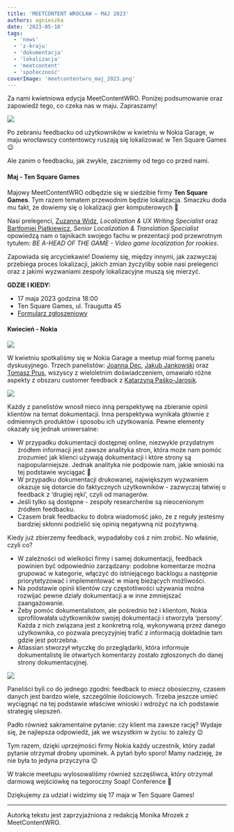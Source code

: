 ```yaml
---
title: 'MEETCONTENT WROCŁAW – MAJ 2023'
authors: agnieszka
date: '2023-05-10'
tags:
  - 'news'
  - 'z-kraju'
  - 'dokumentacja'
  - 'lokalizacja'
  - 'meetcontent'
  - 'społeczność'
coverImage: 'meetcontentwro_maj_2023.png'
---
```


Za nami kwietniowa edycja MeetContentWRO. Poniżej podsumowanie oraz zapowiedź
tego, co czeka nas w maju. Zapraszamy!

<!--truncate-->

![](images/19.jpg)

Po zebraniu feedbacku od użytkowników w kwietniu w Nokia Garage, w maju
wrocławscy contentowcy ruszają się lokalizować w Ten Square Games 😉

Ale zanim o feedbacku, jak zwykle, zaczniemy od tego co przed nami.

#### Maj - Ten Square Games

Majowy MeetContentWRO odbędzie się w siedzibie firmy **Ten Square Games**. Tym
razem tematem przewodnim będzie lokalizacja. Smaczku doda mu fakt, że dowiemy
się o lokalizacji gier komputerowych 🤩

Nasi prelegenci,
[Zuzanna Widz](https://www.linkedin.com/in/zuzanna-widz-846459230/),
_Localization & UX Writing Specialist_ oraz
[Bartłomiej Piątkiewicz](https://www.linkedin.com/in/barlomiej-piatkiewicz/),
_Senior Localization & Translation Specialist_ opowiedzą nam o tajnikach swojego
fachu w prezentacji pod przewrotnym tytułem: _BE A-HEAD OF THE GAME - Video game
localization for rookies_.

Zapowiada się arcyciekawie! Dowiemy się, między innymi, jak zazwyczaj przebiega
proces lokalizacji, jakich zmian życzyliby sobie nasi prelegenci oraz z jakimi
wyzwaniami zespoły lokalizacyjne muszą się mierzyć.

**GDZIE I KIEDY:**

- 17 maja 2023 godzina 18:00
- Ten Square Games, ul. Traugutta 45
- [Formularz zgłoszeniowy](https://forms.gle/84Z9Y2DYf71m4X3UA)

#### Kwiecień - Nokia

![](images/19_4.jpg)

W kwietniu spotkaliśmy się w Nokia Garage a meetup miał formę panelu
dyskusyjnego. Trzech panelistów:
[Joanna Dec](https://www.linkedin.com/in/joanna-dec-01718394/),
[Jakub Jankowski](https://www.linkedin.com/in/jakub-jankowski-91a458144/) oraz
[Tomasz Prus](https://www.linkedin.com/in/tomasz-prus-4b09b01a/), wszyscy z
wieloletnim doświadczeniem, omawiało różne aspekty z obszaru customer feedback z
[Katarzyną Paśko-Jarosik](https://www.linkedin.com/in/katarzyna-pa%C5%9Bko-jarosik-49413116/).

![](images/19_2.jpg)

Każdy z panelistów wnosił nieco inną perspektywę na zbieranie opinii klientów na
temat dokumentacji. Inna perspektywa wynikała głównie z odmiennych produktów i
sposobu ich użytkowania. Pewne elementy okazały się jednak uniwersalne:

- W przypadku dokumentacji dostępnej online, niezwykle przydatnym źródłem
  informacji jest zawsze analityka stron, która może nam pomóc zrozumieć jak
  klienci używają dokumentacji i które strony są najpopularniejsze. Jednak
  analityka nie podpowie nam, jakie wnioski na tej podstawie wyciągać 🤔
- W przypadku dokumentacji drukowanej, największym wyzwaniem okazuje się
  dotarcie do faktycznych użytkowników - zazwyczaj łatwiej o feedback z ‘drugiej
  ręki’, czyli od managerów.
- Jeśli tylko są dostępne - zespoły researcherów są nieocenionym źródłem
  feedbacku.
- Czasem brak feedbacku to dobra wiadomość jako, że z reguły jesteśmy bardziej
  skłonni podzielić się opinią negatywną niż pozytywną.

Kiedy już zbierzemy feedback, wypadałoby coś z nim zrobić. No właśnie, czyli co?

- W zależności od wielkości firmy i samej dokumentacji, feedback powinien być
  odpowiednio zarządzany: podobne komentarze można grupować w kategorie, włączyć
  do istniejącego backlogu a następnie priorytetyzować i implementować w miarę
  bieżących możliwości.
- Na podstawie opinii klientów czy częstotliwości używania można rozwijać pewne
  działy dokumentacji a w inne zmniejszać zaangażowanie.
- Żeby pomóc dokumentalistom, ale pośrednio też i klientom, Nokia sprofilowałała
  użytkowników swojej dokumentacji i stworzyła ‘persony’. Każda z nich związana
  jest z konkretną rolą, wykonywaną przez danego użytkownika, co pozwala
  precyzyjniej trafić z informacją dokładnie tam gdzie jest potrzebna.
- Atlassian stworzył wtyczkę do przeglądarki, która informuje dokumentalistę ile
  otwartych komentarzy zostało zgłoszonych do danej strony dokumentacyjnej.

![](images/19_3.jpg)

Paneliści byli co do jednego zgodni: feedback to miecz obosieczny, czasem danych
jest bardzo wiele, szczególnie ilościowych. Trzeba jeszcze umieć wyciągnąć na
tej podstawie właściwe wnioski i wdrożyć na ich podstawie strategię ulepszeń.

Padło również sakramentalne pytanie: czy klient ma zawsze rację? Wydaje się, że
najlepsza odpowiedź, jak we wszystkim w życiu: to zależy 😉

Tym razem, dzięki uprzejmości firmy Nokia każdy uczestnik, który zadał pytanie
otrzymał drobny upominek. A pytań było sporo! Mamy nadzieję, że nie była to
jedyna przyczyna 😉

W trakcie meetupu wylosowaliśmy również szczęśliwca, który otrzymał darmową
wejściówkę na tegoroczny Soap! Conference 🤩

Dziękujemy za udział i widzimy się 17 maja w Ten Square Games!

---

Autorką tekstu jest zaprzyjaźniona z redakcją Monika Mrozek z MeetContentWRO.
